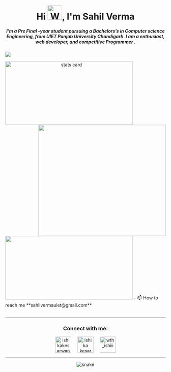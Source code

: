 <h1 align="center">Hi <img src="https://raw.githubusercontent.com/nixin72/nixin72/master/wave.gif" 
         alt="Waving hand animated gif"
         height="45"
         width="45" />, I'm Sahil Verma</h1>
<h5 align="center">
I’m a Pre Final -year student pursuing a Bachelors’s in Computer science Engineering, from UIET Panjab University Chandigarh. I am a  enthusiast, web developer, and competitive Programmer . 
</h5>
<p align="left"> <img src="https://komarev.com/ghpvc/?username=sahilverma3120&label=Profile%20views&color=0e75b6&style=flat%22%20alt=%22sahilverma3120" /> </p>
<p>
<a align= "center" href="https://github.com/sahilverma3120">
<img alt= "stats card" height="200px" width="400" src="https://github-readme-streak-stats.herokuapp.com/?user=sahilverma3120&theme=radical">
<img align="right" height="350" width="400" src="https://i2.wp.com/allhtaccess.info/wp-content/uploads/2018/03/programming.gif?fit=1281%2C716&ssl=1" /> </a>
</p>
<img height="200px" width="400" src="https://github-readme-stats.vercel.app/api?username=sahilverma3120&count_private=true&theme=radical&show_icons=true" />
- 📫 How to reach me **sahilvermauiet@gmail.com**
<br><br>
<hr>

<h3 align="center">Connect with me:</h3>
<p align="center">
<a href="https://twitter.com/sahilverma" target="blank"><img align="center" src="https://img.icons8.com/cute-clipart/64/000000/twitter.png" alt="ishikakesarwan4" height="50" width="50" /></a> &nbsp;&nbsp;&nbsp;
<a href="https://www.linkedin.com/in/sahilverma01" target="blank"><img align="center" src="https://img.icons8.com/cute-clipart/64/000000/linkedin.png" alt="ishika kesarwani" height="50" width="50" /></a>&nbsp;&nbsp;&nbsp;&nbsp;
<a href="https://instagram.com/_star_sahil" target="blank"><img align="center" src="https://img.icons8.com/cute-clipart/64/000000/instagram-new.png" alt="wth_ishiii" height="50" width="50" /></a>
</p>

<hr>

<p align="center">
  <img src="https://github.com/ishikkkkaaaa/ishikkkkaaaa/raw/output/github-contribution-grid-snake.svg" alt="snake"></center>
</p>

